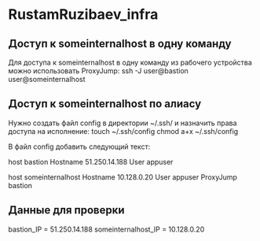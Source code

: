 # RustamRuzibaev_infra
## Доступ к someinternalhost в одну команду
Для доступа к someinternalhost в одну команду из рабочего устройства можно использовать ProxyJump:
ssh -J user@bastion user@someinternalhost

## Доступ к someinternalhost по алиасу
Нужно создать файл config в директории ~/.ssh/ и назначить права доступа на исполнение:
touch ~/.ssh/config
chmod a+x ~/.ssh/config

В файл config добавить следующий текст:

host bastion
        Hostname 51.250.14.188
        User appuser

host someinternalhost
        Hostname 10.128.0.20
        User appuser
        ProxyJump bastion

## Данные для проверки
bastion_IP = 51.250.14.188
someinternalhost_IP = 10.128.0.20
